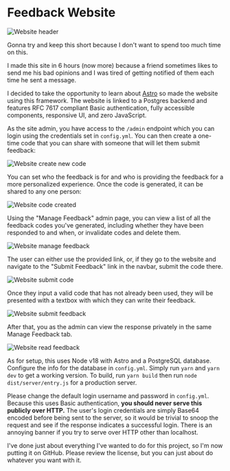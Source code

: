# Feedback Website

![Website header]()

Gonna try and keep this short because I don't want to spend too much time on this.

I made this site in 6 hours (now  more) because a friend sometimes likes to send me his bad opinions and I was tired of getting notified of them each time he sent a message.

I decided to take the opportunity to learn about [Astro](https://astro.build) so made the website using this framework. The website is linked to a Postgres backend and features RFC 7617 compliant Basic authentication, fully accessible components, responsive UI, and zero JavaScript.

As the site admin, you have access to the `/admin` endpoint which you can login using the credentials set in `config.yml`. You can then create a one-time code that you can share with someone that will let them submit feedback:

![Website create new code]()

You can set who the feedback is for and who is providing the feedback for a more personalized experience. Once the code is generated, it can be shared to any one person:

![Website code created]()

Using the "Manage Feedback" admin page, you can view a list of all the feedback codes you've generated, including whether they have been responded to and when, or invalidate codes and delete them.

![Website manage feedback]()

The user can either use the provided link, or, if they go to the website and navigate to the "Submit Feedback" link in the navbar, submit the code there.

![Website submit code]()

Once they input a valid code that has not already been used, they will be presented with a textbox with which they can write their feedback.

![Website submit feedback]()

After that, you as the admin can view the response privately in the same Manage Feedback tab.

![Website read feedback]()

As for setup, this uses Node v18 with Astro and a PostgreSQL database. Configure the info for the database in `config.yml`. Simply run `yarn` and `yarn dev` to get a working version. To build, run `yarn build` then run `node dist/server/entry.js` for a production server.

Please change the default login username and password in `config.yml`. Because this uses Basic authentication, **you should never serve this publicly over HTTP.** The user's login credentials are simply Base64 encoded before being sent to the server, so it would be trivial to snoop the request and see if the response indicates a successful login. There is an annoying banner if you try to serve over HTTP other than localhost.

I've done just about everything I've wanted to do for this project, so I'm now putting it on GitHub. Please review the license, but you can just about do whatever you want with it.
